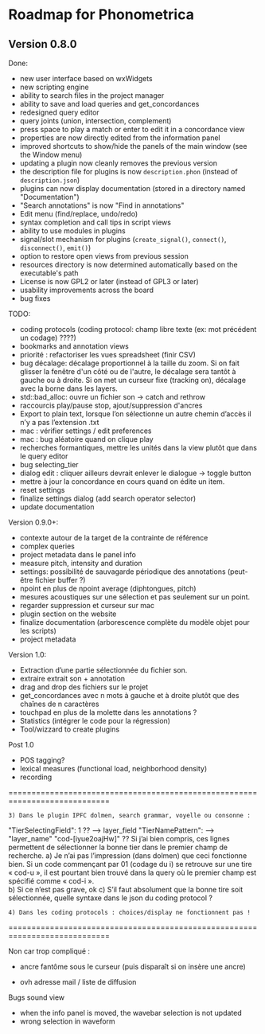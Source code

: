 Roadmap for Phonometrica
========================

Version 0.8.0
-------------

Done:
- new user interface based on wxWidgets
- new scripting engine
- ability to search files in the project manager
- ability to save and load queries and get_concordances
- redesigned query editor
- query joints (union, intersection, complement)
- press space to play a match or enter to edit it in a concordance view
- properties are now directly edited from the information panel
- improved shortcuts to show/hide the panels of the main window (see the Window menu)
- updating a plugin now cleanly removes the previous version
- the description file for plugins is now ``description.phon`` (instead of ``description.json``)
- plugins can now display documentation (stored in a directory named "Documentation")
- "Search annotations" is now "Find in annotations"
- Edit menu (find/replace, undo/redo)
- syntax completion and call tips in script views
- ability to use modules in plugins
- signal/slot mechanism for plugins (``create_signal()``, ``connect()``, ``disconnect()``, ``emit()``)
- option to restore open views from previous session
- resources directory is now determined automatically based on the executable's path
- License is now GPL2 or later (instead of GPL3 or later)
- usability improvements across the board
- bug fixes

TODO:

- coding protocols (coding protocol: champ libre texte (ex: mot précédent un codage) ????)
- bookmarks and annotation views
- priorité : refactoriser les vues spreadsheet (finir CSV)
- bug décalage: décalage proportionnel à la taille du zoom. Si on fait glisser la fenêtre d'un côté ou de l'autre, le décalage sera tantôt à gauche ou à droite. Si on met un curseur fixe (tracking on), décalage avec la borne dans les layers. 
- std::bad_alloc: ouvre un fichier son -> catch and rethrow
- raccourcis play/pause stop, ajout/suppression d'ancres
- Export to plain text, lorsque l’on sélectionne un autre chemin d’accès il n’y a pas l’extension .txt
- mac : vérifier settings / edit preferences
- mac : bug aléatoire quand on clique play
- recherches formantiques, mettre les unités dans la view plutôt que dans le query editor
- bug selecting_tier
- dialog edit : cliquer ailleurs devrait enlever le dialogue -> toggle button
- mettre à jour la concordance en cours quand on édite un item. 
- reset settings
- finalize settings dialog (add search operator selector)
- update documentation

Version 0.9.0+:

- contexte autour de la target de la contrainte de référence 
- complex queries
- project metadata dans le panel info
- measure pitch, intensity and duration
- settings: possibilité de sauvagarde périodique des annotations (peut-être fichier buffer ?)
- npoint en plus de npoint average (diphtongues, pitch)
- mesures acoustiques sur une sélection et pas seulement sur un point.
- regarder suppression et curseur sur mac
- plugin section on the website
- finalize documentation (arborescence complète du modèle objet pour les scripts)
- project metadata


Version 1.0:

- Extraction d’une partie sélectionnée du fichier son. 
- extraire extrait son + annotation
- drag and drop des fichiers sur le projet
- get_concordances avec n mots à gauche et à droite plutôt que des chaînes de n caractères
- touchpad en plus de la molette dans les annotations ? 
- Statistics (intégrer le code pour la régression)
- Tool/wizzard to create plugins

Post 1.0

- POS tagging?
- lexical measures (functional load, neighborhood density)
- recording


============================================================================

    3) Dans le plugin IPFC dolmen, search grammar, voyelle ou consonne :
"TierSelectingField": 1 ?? --> layer_field
"TierNamePattern": --> "layer_name" "cod-[iyue2oajHw]" ??
Si j’ai bien compris, ces lignes permettent de sélectionner la bonne tier dans le premier champ de recherche. 
    a) Je n’ai pas l’impression (dans dolmen) que ceci fonctionne bien. Si un code commençant par 01 (codage du i) se retrouve sur une tire « cod-u », il est pourtant bien trouvé dans la query où le premier champ est spécifié comme « cod-i ».  
    b) Si ce n’est pas grave, ok 
    c) S’il faut absolument que la bonne tire soit sélectionnée, quelle syntaxe dans le json du coding protocol ?

    4) Dans les coding protocols : choices/display ne fonctionnent pas !

============================================================================

Non car trop compliqué :
- ancre fantôme sous le curseur (puis disparaît si on insère une ancre)


- ovh adresse mail / liste de diffusion


Bugs sound view
- when the info panel is moved, the wavebar selection is not updated
- wrong selection in waveform